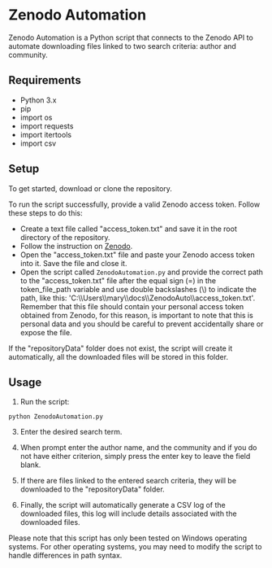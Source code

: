 # Zenodo Automation

Zenodo Automation is a Python script that connects to the Zenodo API to automate downloading files linked to two search criteria: author and community.

## Requirements

- Python 3.x
- pip
- import os
- import requests
- import itertools
- import csv

## Setup

To get started, download or clone the repository.

To run the script successfully, provide a valid Zenodo access token. Follow these steps to do this:
- Create a text file called "access_token.txt" and save it in the root directory of the repository.
- Follow the instruction on [Zenodo](https://developers.zenodo.org/#quickstart-upload).
- Open the "access_token.txt" file and paste your Zenodo access token into it. Save the file and close it.
- Open the script called `ZenodoAutomation.py` and provide the correct path to the "access_token.txt" file after the equal sign (=) in the token_file_path variable and use double backslashes (\\\) to indicate the path, like this: 'C:\\\Users\\\mary\\\docs\\\ZenodoAuto\\\access_token.txt'. Remember that this file should contain your personal access token obtained from Zenodo, for this reason, is important to note that this is personal data and you should be careful to prevent accidentally share or expose the file.

If the "repositoryData" folder does not exist, the script will create it automatically, all the downloaded files will be stored in this folder.

## Usage

1. Run the script:
   
```
python ZenodoAutomation.py
```

3. Enter the desired search term.

4. When prompt enter the author name, and the community and if you do not have either criterion, simply press the enter key to leave the field blank.

5. If there are files linked to the entered search criteria, they will be downloaded to the "repositoryData" folder.

6. Finally, the script will automatically generate a CSV log of the downloaded files, this log will include details associated with the downloaded files.

Please note that this script has only been tested on Windows operating systems. For other operating systems, you may need to modify the script to handle differences in path syntax.
